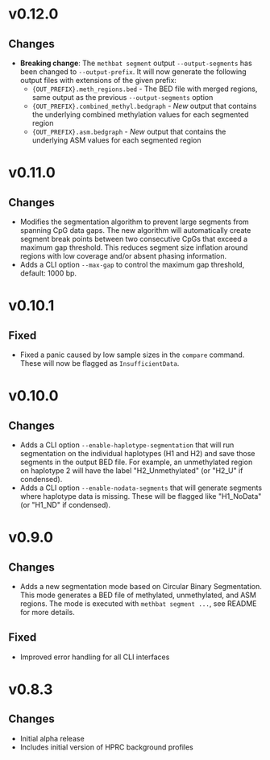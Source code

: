 # v0.12.0
## Changes
- **Breaking change**: The `methbat segment` output `--output-segments` has been changed to `--output-prefix`. It will now generate the following output files with extensions of the given prefix:
  - `{OUT_PREFIX}.meth_regions.bed` - The BED file with merged regions, same output as the previous `--output-segments` option
  - `{OUT_PREFIX}.combined_methyl.bedgraph` - _New_ output that contains the underlying combined methylation values for each segmented region
  - `{OUT_PREFIX}.asm.bedgraph` - _New_ output that contains the underlying ASM values for each segmented region

# v0.11.0
## Changes
- Modifies the segmentation algorithm to prevent large segments from spanning CpG data gaps. The new algorithm will automatically create segment break points between two consecutive CpGs that exceed a maximum gap threshold. This reduces segment size inflation around regions with low coverage and/or absent phasing information.
- Adds a CLI option `--max-gap` to control the maximum gap threshold, default: 1000 bp.

# v0.10.1
## Fixed
- Fixed a panic caused by low sample sizes in the `compare` command. These will now be flagged as `InsufficientData`.

# v0.10.0
## Changes
- Adds a CLI option `--enable-haplotype-segmentation` that will run segmentation on the individual haplotypes (H1 and H2) and save those segments in the output BED file. For example, an unmethylated region on haplotype 2 will have the label "H2_Unmethylated" (or "H2_U" if condensed).
- Adds a CLI option `--enable-nodata-segments` that will generate segments where haplotype data is missing. These will be flagged like "H1_NoData" (or "H1_ND" if condensed).

# v0.9.0
## Changes
- Adds a new segmentation mode based on Circular Binary Segmentation. This mode generates a BED file of methylated, unmethylated, and ASM regions. The mode is executed with `methbat segment ...`, see README for more details.

## Fixed
- Improved error handling for all CLI interfaces

# v0.8.3
## Changes
- Initial alpha release
- Includes initial version of HPRC background profiles
